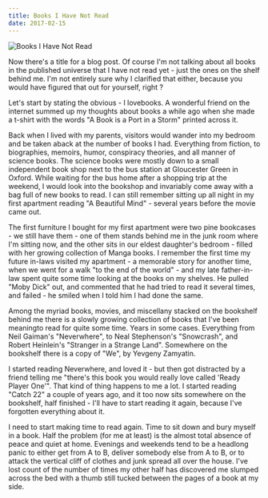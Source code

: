 ```yaml
---
title: Books I Have Not Read
date: 2017-02-15
---
```


![Books I Have Not Read](https://source.unsplash.com/l7dbl-sUg3k/1600x900)

Now there's a title for a blog post. Of course I'm not talking about all books in the published universe that I have not read yet - just the ones on the shelf behind me. I'm not entirely sure why I clarified that either, because you would have figured that out for yourself, right ?

Let's start by stating the obvious - I lovebooks. A wonderful friend on the internet summed up my thoughts about books a while ago when she made a t-shirt with the words "A Book is a Port in a Storm" printed across it.

Back when I lived with my parents, visitors would wander into my bedroom and be taken aback at the number of books I had. Everything from fiction, to biographies, memoirs, humor, conspiracy theories, and all manner of science books. The science books were mostly down to a small independent book shop next to the bus station at Gloucester Green in Oxford. While waiting for the bus home after a shopping trip at the weekend, I would look into the bookshop and invariably come away with a bag full of new books to read. I can still remember sitting up all night in my first apartment reading "A Beautiful Mind" - several years before the movie came out.

The first furniture I bought for my first apartment were two pine bookcases - we still have them - one of them stands behind me in the junk room where I'm sitting now, and the other sits in our eldest daughter's bedroom - filled with her growing collection of Manga books. I remember the first time my future in-laws visited my apartment - a memorable story for another time, when we went for a walk "to the end of the world" - and my late father-in-law spent quite some time looking at the books on my shelves. He pulled "Moby Dick" out, and commented that he had tried to read it several times, and failed - he smiled when I told him I had done the same.

Among the myriad books, movies, and miscellany stacked on the bookshelf behind me there is a slowly growing collection of books that I've been meaningto read for quite some time. Years in some cases. Everything from Neil Gaiman's "Neverwhere", to Neal Stephenson's "Snowcrash", and Robert Heinlein's "Stranger in a Strange Land". Somewhere on the bookshelf there is a copy of "We", by Yevgeny Zamyatin.

I started reading Neverwhere, and loved it - but then got distracted by a friend telling me "there's this book you would really love called 'Ready Player One'". That kind of thing happens to me a lot. I started reading "Catch 22" a couple of years ago, and it too now sits somewhere on the bookshelf, half finished - I'll have to start reading it again, because I've forgotten everything about it.

I need to start making time to read again. Time to sit down and bury myself in a book. Half the problem (for me at least) is the almost total absence of peace and quiet at home. Evenings and weekends tend to be a headlong panic to either get from A to B, deliver somebody else from A to B, or to attack the vertical cliff of clothes and junk spread all over the house. I've lost count of the number of times my other half has discovered me slumped across the bed with a thumb still tucked between the pages of a book at my side.